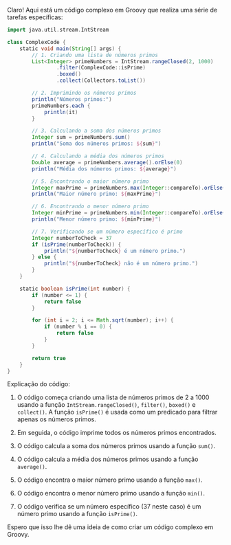 Claro! Aqui está um código complexo em Groovy que realiza uma série de tarefas específicas:

```groovy
import java.util.stream.IntStream

class ComplexCode {
    static void main(String[] args) {
        // 1. Criando uma lista de números primos
        List<Integer> primeNumbers = IntStream.rangeClosed(2, 1000)
                .filter(ComplexCode::isPrime)
                .boxed()
                .collect(Collectors.toList())

        // 2. Imprimindo os números primos
        println("Números primos:")
        primeNumbers.each {
            println(it)
        }

        // 3. Calculando a soma dos números primos
        Integer sum = primeNumbers.sum()
        println("Soma dos números primos: ${sum}")

        // 4. Calculando a média dos números primos
        Double average = primeNumbers.average().orElse(0)
        println("Média dos números primos: ${average}")

        // 5. Encontrando o maior número primo
        Integer maxPrime = primeNumbers.max(Integer::compareTo).orElse(0)
        println("Maior número primo: ${maxPrime}")

        // 6. Encontrando o menor número primo
        Integer minPrime = primeNumbers.min(Integer::compareTo).orElse(0)
        println("Menor número primo: ${minPrime}")

        // 7. Verificando se um número específico é primo
        Integer numberToCheck = 37
        if (isPrime(numberToCheck)) {
            println("${numberToCheck} é um número primo.")
        } else {
            println("${numberToCheck} não é um número primo.")
        }
    }

    static boolean isPrime(int number) {
        if (number <= 1) {
            return false
        }

        for (int i = 2; i <= Math.sqrt(number); i++) {
            if (number % i == 0) {
                return false
            }
        }

        return true
    }
}
```

Explicação do código:

1. O código começa criando uma lista de números primos de 2 a 1000 usando a função `IntStream.rangeClosed()`, `filter()`, `boxed()` e `collect()`. A função `isPrime()` é usada como um predicado para filtrar apenas os números primos.

2. Em seguida, o código imprime todos os números primos encontrados.

3. O código calcula a soma dos números primos usando a função `sum()`.

4. O código calcula a média dos números primos usando a função `average()`.

5. O código encontra o maior número primo usando a função `max()`.

6. O código encontra o menor número primo usando a função `min()`.

7. O código verifica se um número específico (37 neste caso) é um número primo usando a função `isPrime()`.

Espero que isso lhe dê uma ideia de como criar um código complexo em Groovy.